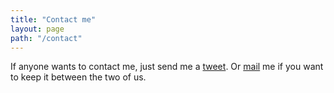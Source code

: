 ```yaml
---
title: "Contact me"
layout: page
path: "/contact"
---
```


If anyone wants to contact me, just send me a [tweet](https://twitter.com/kriswep). Or [mail](mailto:kriswep@wetainment.com) me if you want to keep it between the two of us.